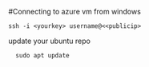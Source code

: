 #Connecting to azure vm from windows
```
ssh -i <yourkey> username@<<publicip>
```

update your ubuntu repo

```
  sudo apt update
```